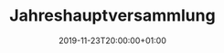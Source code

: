---
title: "Jahreshauptversammlung"
publishdate: 2017-09-30
date: 2019-11-23T20:00:00+01:00
location: dinkelhof
draft: false
outputs:
- html
- calendar
---